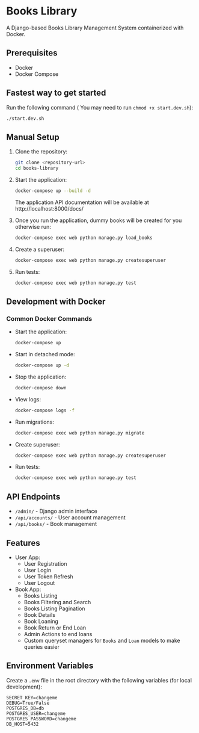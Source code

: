 # Books Library

A Django-based Books Library Management System containerized with Docker.

## Prerequisites

- Docker
- Docker Compose


## Fastest way to get started

Run the following command ( You may need to run `chmod +x start.dev.sh`):

```bash
./start.dev.sh
```

## Manual Setup

1. Clone the repository:
   ```bash
   git clone <repository-url>
   cd books-library
   ```

2. Start the application:
   ```bash
   docker-compose up --build -d
   ```
   The application API documentation will be available at http://localhost:8000/docs/

3. Once you run the application, dummy books will be created for you otherwise run:
   ```bash
   docker-compose exec web python manage.py load_books
   ```

4. Create a superuser: 
   ```bash
   docker-compose exec web python manage.py createsuperuser
   ```

5. Run tests:
   ```bash
   docker-compose exec web python manage.py test
   ```

## Development with Docker

### Common Docker Commands

- Start the application:
  ```bash
  docker-compose up
  ```

- Start in detached mode:
  ```bash
  docker-compose up -d
  ```

- Stop the application:
  ```bash
  docker-compose down
  ```

- View logs:
  ```bash
  docker-compose logs -f
  ```

- Run migrations:
  ```bash
  docker-compose exec web python manage.py migrate
  ```

- Create superuser:
  ```bash
  docker-compose exec web python manage.py createsuperuser
  ```

- Run tests:
  ```bash
  docker-compose exec web python manage.py test
  ```

## API Endpoints

- `/admin/` - Django admin interface
- `/api/accounts/` - User account management
- `/api/books/` - Book management

## Features

- User App:
  - User Registration
  - User Login
  - User Token Refresh
  - User Logout
- Book App:
  - Books Listing
  - Books Filtering and Search
  - Books Listing Pagination
  - Book Details
  - Book Loaning
  - Book Return or End Loan
  - Admin Actions to end loans
  - Custom queryset managers for `Books` and `Loan` models to make queries easier


## Environment Variables

Create a `.env` file in the root directory with the following variables (for local development):

```
SECRET_KEY=changeme
DEBUG=True/False
POSTGRES_DB=db
POSTGRES_USER=changeme
POSTGRES_PASSWORD=changeme
DB_HOST=5432
```
